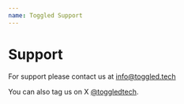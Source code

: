 ```yaml
---
name: Toggled Support
---
```


# Support

For support please contact us at [info@toggled.tech](mailto:info@toggled.tech)

You can also tag us on X [@toggledtech](https://twitter.com/toggledtech).
